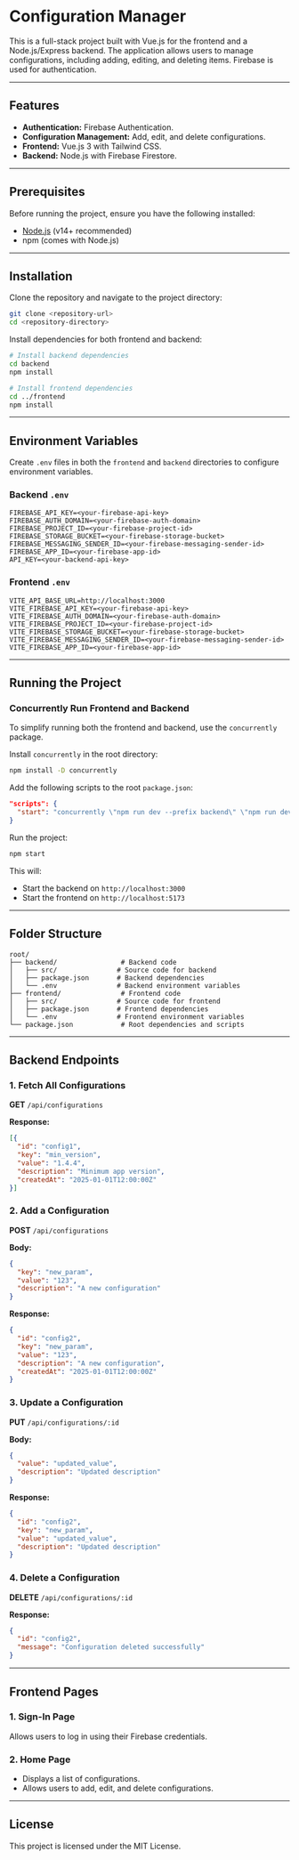# Configuration Manager

This is a full-stack project built with Vue.js for the frontend and a Node.js/Express backend. The application allows users to manage configurations, including adding, editing, and deleting items. Firebase is used for authentication.

---

## Features

- **Authentication:** Firebase Authentication.
- **Configuration Management:** Add, edit, and delete configurations.
- **Frontend:** Vue.js 3 with Tailwind CSS.
- **Backend:** Node.js with Firebase Firestore.

---

## Prerequisites

Before running the project, ensure you have the following installed:

- [Node.js](https://nodejs.org/) (v14+ recommended)
- npm (comes with Node.js)

---

## Installation

Clone the repository and navigate to the project directory:

```bash
git clone <repository-url>
cd <repository-directory>
```

Install dependencies for both frontend and backend:

```bash
# Install backend dependencies
cd backend
npm install

# Install frontend dependencies
cd ../frontend
npm install
```

---

## Environment Variables

Create `.env` files in both the `frontend` and `backend` directories to configure environment variables.

### Backend `.env`
```env
FIREBASE_API_KEY=<your-firebase-api-key>
FIREBASE_AUTH_DOMAIN=<your-firebase-auth-domain>
FIREBASE_PROJECT_ID=<your-firebase-project-id>
FIREBASE_STORAGE_BUCKET=<your-firebase-storage-bucket>
FIREBASE_MESSAGING_SENDER_ID=<your-firebase-messaging-sender-id>
FIREBASE_APP_ID=<your-firebase-app-id>
API_KEY=<your-backend-api-key>
```

### Frontend `.env`
```env
VITE_API_BASE_URL=http://localhost:3000
VITE_FIREBASE_API_KEY=<your-firebase-api-key>
VITE_FIREBASE_AUTH_DOMAIN=<your-firebase-auth-domain>
VITE_FIREBASE_PROJECT_ID=<your-firebase-project-id>
VITE_FIREBASE_STORAGE_BUCKET=<your-firebase-storage-bucket>
VITE_FIREBASE_MESSAGING_SENDER_ID=<your-firebase-messaging-sender-id>
VITE_FIREBASE_APP_ID=<your-firebase-app-id>
```

---

## Running the Project

### Concurrently Run Frontend and Backend

To simplify running both the frontend and backend, use the `concurrently` package.

Install `concurrently` in the root directory:

```bash
npm install -D concurrently
```

Add the following scripts to the root `package.json`:

```json
"scripts": {
  "start": "concurrently \"npm run dev --prefix backend\" \"npm run dev --prefix frontend\""
}
```

Run the project:

```bash
npm start
```

This will:
- Start the backend on `http://localhost:3000`
- Start the frontend on `http://localhost:5173`

---

## Folder Structure

```plaintext
root/
├── backend/                # Backend code
│   ├── src/               # Source code for backend
│   ├── package.json       # Backend dependencies
│   └── .env               # Backend environment variables
├── frontend/               # Frontend code
│   ├── src/               # Source code for frontend
│   ├── package.json       # Frontend dependencies
│   └── .env               # Frontend environment variables
└── package.json            # Root dependencies and scripts
```

---

## Backend Endpoints

### 1. Fetch All Configurations
**GET** `/api/configurations`

**Response:**
```json
[{
  "id": "config1",
  "key": "min_version",
  "value": "1.4.4",
  "description": "Minimum app version",
  "createdAt": "2025-01-01T12:00:00Z"
}]
```

### 2. Add a Configuration
**POST** `/api/configurations`

**Body:**
```json
{
  "key": "new_param",
  "value": "123",
  "description": "A new configuration"
}
```

**Response:**
```json
{
  "id": "config2",
  "key": "new_param",
  "value": "123",
  "description": "A new configuration",
  "createdAt": "2025-01-01T12:00:00Z"
}
```

### 3. Update a Configuration
**PUT** `/api/configurations/:id`

**Body:**
```json
{
  "value": "updated_value",
  "description": "Updated description"
}
```

**Response:**
```json
{
  "id": "config2",
  "key": "new_param",
  "value": "updated_value",
  "description": "Updated description"
}
```

### 4. Delete a Configuration
**DELETE** `/api/configurations/:id`

**Response:**
```json
{
  "id": "config2",
  "message": "Configuration deleted successfully"
}
```

---

## Frontend Pages

### 1. Sign-In Page
Allows users to log in using their Firebase credentials.

### 2. Home Page
- Displays a list of configurations.
- Allows users to add, edit, and delete configurations.

---

## License

This project is licensed under the MIT License.
